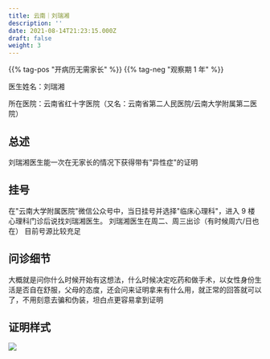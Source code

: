 ```yaml
---
title: 云南｜刘瑞湘
description: ''
date: 2021-08-14T21:23:15.000Z
draft: false
weight: 3
---
```


{{% tag-pos "开病历无需家长" %}} {{% tag-neg "观察期 1 年" %}}

医生姓名：刘瑞湘

所在医院：云南省红十字医院（又名：云南省第二人民医院/云南大学附属第二医院）

## 总述

刘瑞湘医生能一次在无家长的情况下获得带有"异性症"的证明

## 挂号

在"云南大学附属医院"微信公众号中，当日挂号并选择"临床心理科"，进入 9 楼心理科门诊后说找刘瑞湘医生。
刘瑞湘医生在周二、周三出诊（有时候周六/日也在）
目前号源比较充足

## 问诊细节

大概就是问你什么时候开始有这想法，什么时候决定吃药和做手术，以女性身份生活是否自在舒服，父母的态度，还会问来证明拿来有什么用，就正常的回答就可以了，不用刻意去骗和伪装，坦白点更容易拿到证明

## 证明样式

![](images/doctor/liu-ruixiang-zm.jpg)
